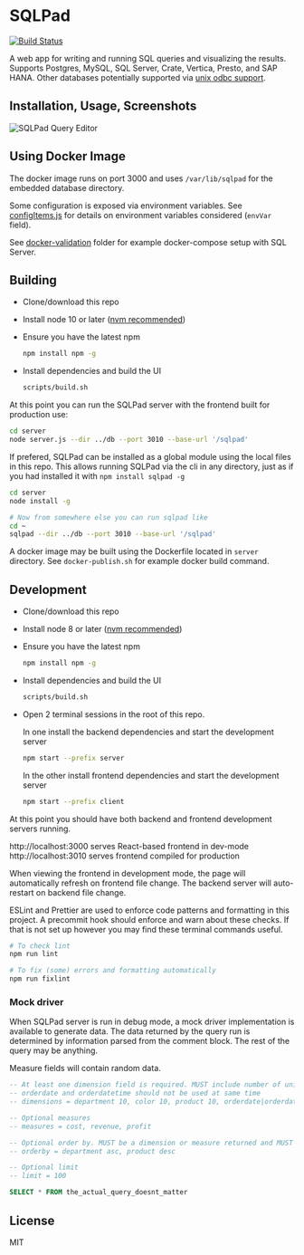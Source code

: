 # SQLPad

[![Build Status](https://travis-ci.org/rickbergfalk/sqlpad.svg?branch=master)](https://travis-ci.org/rickbergfalk/sqlpad)

A web app for writing and running SQL queries and visualizing the results. Supports Postgres, MySQL, SQL Server, Crate, Vertica, Presto, and SAP HANA. Other databases potentially supported via [unix odbc support](https://github.com/rickbergfalk/sqlpad/wiki/ODBC).

## Installation, Usage, Screenshots

![SQLPad Query Editor](https://rickbergfalk.github.io/sqlpad/images/screenshots/v3-beta.png)

## Using Docker Image

The docker image runs on port 3000 and uses `/var/lib/sqlpad` for the embedded database directory.

Some configuration is exposed via environment variables. See [configItems.js](https://github.com/rickbergfalk/sqlpad/blob/master/server/lib/config/configItems.js) for details on environment variables considered (`envVar` field).

See [docker-validation](https://github.com/rickbergfalk/sqlpad/tree/master/docker-validation) folder for example docker-compose setup with SQL Server.

## Building

- Clone/download this repo
- Install node 10 or later ([nvm recommended](https://github.com/creationix/nvm))
- Ensure you have the latest npm

  ```sh
  npm install npm -g
  ```

- Install dependencies and build the UI

  ```sh
  scripts/build.sh
  ```

At this point you can run the SQLPad server with the frontend built for production use:

```sh
cd server
node server.js --dir ../db --port 3010 --base-url '/sqlpad'
```

If prefered, SQLPad can be installed as a global module using the local files in this repo. This allows running SQLPad via the cli in any directory, just as if you had installed it with `npm install sqlpad -g`

```sh
cd server
node install -g

# Now from somewhere else you can run sqlpad like
cd ~
sqlpad --dir ../db --port 3010 --base-url '/sqlpad'
```

A docker image may be built using the Dockerfile located in `server` directory. See `docker-publish.sh` for example docker build command.

## Development

- Clone/download this repo
- Install node 8 or later ([nvm recommended](https://github.com/creationix/nvm))
- Ensure you have the latest npm

  ```sh
  npm install npm -g
  ```

- Install dependencies and build the UI

  ```sh
  scripts/build.sh
  ```

- Open 2 terminal sessions in the root of this repo.

  In one install the backend dependencies and start the development server

  ```sh
  npm start --prefix server
  ```

  In the other install frontend dependencies and start the development server

  ```sh
  npm start --prefix client
  ```

At this point you should have both backend and frontend development servers running.

http://localhost:3000 serves React-based frontend in dev-mode  
http://localhost:3010 serves frontend compiled for production

When viewing the frontend in development mode, the page will automatically refresh on frontend file change. The backend server will auto-restart on backend file change.

ESLint and Prettier are used to enforce code patterns and formatting in this project. A precommit hook should enforce and warn about these checks. If that is not set up however you may find these terminal commands useful.

```sh
# To check lint
npm run lint

# To fix (some) errors and formatting automatically
npm run fixlint
```

### Mock driver

When SQLPad server is run in debug mode, a mock driver implementation is available to generate data. The data returned by the query run is determined by information parsed from the comment block. The rest of the query may be anything.

Measure fields will contain random data.

```sql
-- At least one dimension field is required. MUST include number of unique values
-- orderdate and orderdatetime should not be used at same time
-- dimensions = department 10, color 10, product 10, orderdate|orderdatetime 500

-- Optional measures
-- measures = cost, revenue, profit

-- Optional order by. MUST be a dimension or measure returned and MUST include direction
-- orderby = department asc, product desc

-- Optional limit
-- limit = 100

SELECT * FROM the_actual_query_doesnt_matter
```

## License

MIT
